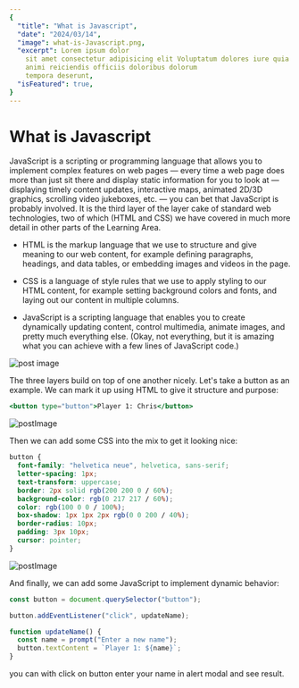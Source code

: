 ```yaml
---
{
  "title": "What is Javascript",
  "date": "2024/03/14",
  "image": what-is-Javascript.png,
  "excerpt": Lorem ipsum dolor
    sit amet consectetur adipisicing elit Voluptatum dolores iure quia
    animi reiciendis officiis doloribus dolorum
    tempora deserunt,
  "isFeatured": true,
}
---
```


# What is Javascript

JavaScript is a scripting or programming language that allows you to implement complex features on web pages — every time a web page does more than just sit there and display static information for you to look at — displaying timely content updates, interactive maps, animated 2D/3D graphics, scrolling video jukeboxes, etc. — you can bet that JavaScript is probably involved. It is the third layer of the layer cake of standard web technologies, two of which (HTML and CSS) we have covered in much more detail in other parts of the Learning Area.

- HTML is the markup language that we use to structure and give meaning to our web content, for example defining paragraphs, headings, and data tables, or embedding images and videos in the page.

- CSS is a language of style rules that we use to apply styling to our HTML content, for example setting background colors and fonts, and laying out our content in multiple columns.

- JavaScript is a scripting language that enables you to create dynamically updating content, control multimedia, animate images, and pretty much everything else. (Okay, not everything, but it is amazing what you can achieve with a few lines of JavaScript code.)

![post image](/images/posts/Postsimages/what-is-javascript.png)

The three layers build on top of one another nicely. Let's take a button as an example. We can mark it up using HTML to give it structure and purpose:

```jsx
<button type="button">Player 1: Chris</button>
```

![postImage](/images/posts/Postsimages/what-is-javascript2.png)

Then we can add some CSS into the mix to get it looking nice:

```css
button {
  font-family: "helvetica neue", helvetica, sans-serif;
  letter-spacing: 1px;
  text-transform: uppercase;
  border: 2px solid rgb(200 200 0 / 60%);
  background-color: rgb(0 217 217 / 60%);
  color: rgb(100 0 0 / 100%);
  box-shadow: 1px 1px 2px rgb(0 0 200 / 40%);
  border-radius: 10px;
  padding: 3px 10px;
  cursor: pointer;
}
```
![postImage](/images/posts/Postsimages/what-is-javascript3.png)


And finally, we can add some JavaScript to implement dynamic behavior:

```jsx
const button = document.querySelector("button");

button.addEventListener("click", updateName);

function updateName() {
  const name = prompt("Enter a new name");
  button.textContent = `Player 1: ${name}`;
}
```

you can with click on button enter your name in alert modal and see result.
